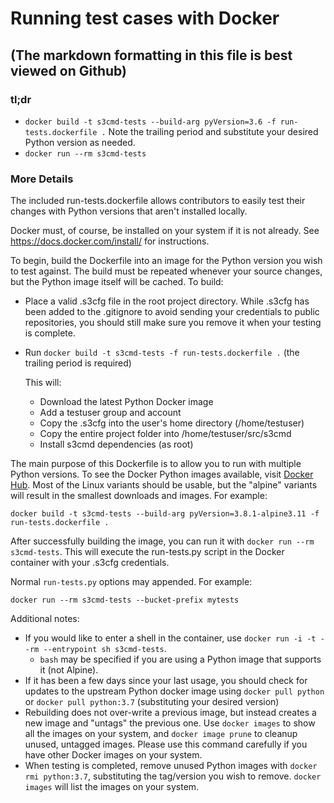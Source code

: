 # Running test cases with Docker
## (The  markdown formatting in this file is best viewed on Github)

### tl;dr

* `docker build -t s3cmd-tests --build-arg pyVersion=3.6 -f run-tests.dockerfile .`  Note the trailing period and substitute your desired Python version as needed.
* `docker run --rm s3cmd-tests`

### More Details

The included run-tests.dockerfile allows contributors to easily test their changes with Python versions that aren't installed locally.

Docker must, of course, be installed on your system if it is not already. See https://docs.docker.com/install/ for instructions.

To begin, build the Dockerfile into an image for the Python version you wish to test against.  The build must be repeated whenever your source changes, but the Python image itself will be cached.  To build:

* Place a valid .s3cfg file in the root project directory.  While .s3cfg has been added to the .gitignore to avoid sending your credentials to public repositories, you should still make sure you remove it when your testing is complete.

* Run `docker build -t s3cmd-tests -f run-tests.dockerfile .` (the trailing period is required)

  This will:

  * Download the latest Python Docker image
  * Add a testuser group and account
  * Copy the .s3cfg into the user's home directory (/home/testuser)
  * Copy the entire project folder into /home/testuser/src/s3cmd
  * Install s3cmd dependencies (as root)

The main purpose of this Dockerfile is to allow you to run with multiple Python versions.  To see the Docker Python images available, visit [Docker Hub](https://hub.docker.com/_/python).  Most of the Linux variants should be usable, but the "alpine" variants will result in the smallest downloads and images.  For example:

`docker build -t s3cmd-tests --build-arg pyVersion=3.8.1-alpine3.11 -f run-tests.dockerfile .`

After successfully building the image, you can run it with `docker run --rm s3cmd-tests`.  This will execute the run-tests.py script in the Docker container with your .s3cfg credentials.

Normal `run-tests.py` options may appended.  For example:

`docker run --rm s3cmd-tests --bucket-prefix mytests`

Additional notes:

* If you would like to enter a shell in the container, use `docker run -i -t --rm --entrypoint sh s3cmd-tests`.
  * `bash` may be specified if you are using a Python image that supports it (not Alpine).
* If it has been a few days since your last usage, you should check for updates to the upstream Python docker image using `docker pull python` or `docker pull python:3.7` (substituting your desired version)
* Rebuilding does not over-write a previous image, but instead creates a new image and "untags" the previous one.  Use `docker images` to show all the images on your system, and `docker image prune` to cleanup unused, untagged images.  Please use this command carefully if you have other Docker images on your system.
* When testing is completed, remove unused Python images with `docker rmi python:3.7`, substituting the tag/version you wish to remove. `docker images` will list the images on your system.
